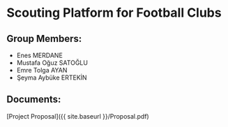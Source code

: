 # Scouting Platform for Football Clubs

## Group Members:
* Enes MERDANE 
* Mustafa Oğuz SATOĞLU 
* Emre Tolga AYAN 
* Şeyma Aybüke ERTEKİN

## Documents:
[Project Proposal]({{ site.baseurl }}/Proposal.pdf)
